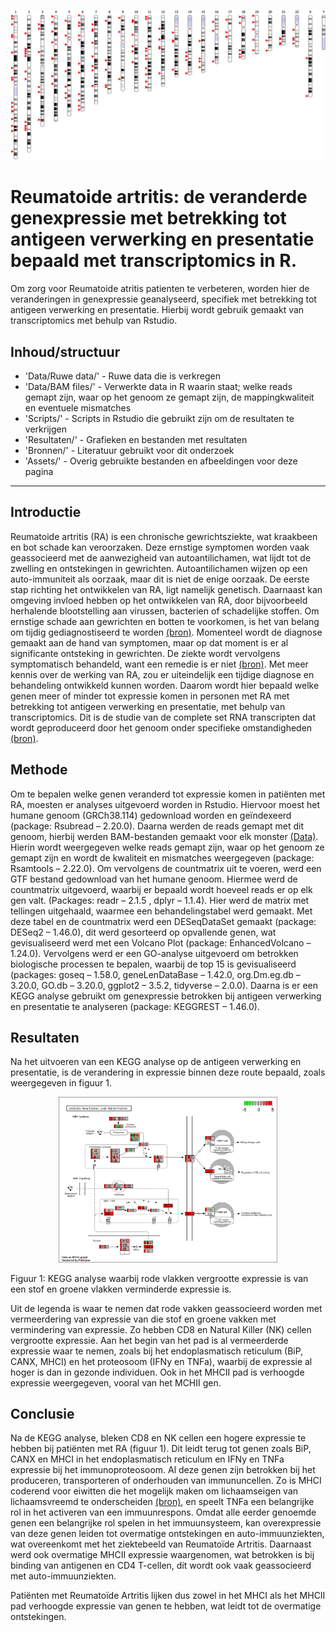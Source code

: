 <p align="center">
  <img src="Assets/genetica RA.png" alt="genetica Reumatoide artritis" width="600"/>
</p>

# Reumatoide artritis: de veranderde genexpressie met betrekking tot antigeen verwerking en presentatie bepaald met transcriptomics in R.

Om zorg voor Reumatoide atritis patienten te verbeteren, worden hier de veranderingen in genexpressie geanalyseerd, specifiek met betrekking tot antigeen verwerking en presentatie. Hierbij wordt gebruik gemaakt van transcriptomics met behulp van Rstudio.

## Inhoud/structuur

- 'Data/Ruwe data/' - Ruwe data die is verkregen
- 'Data/BAM files/' - Verwerkte data in R waarin staat; welke reads gemapt zijn, waar op het genoom ze gemapt zijn, de mappingkwaliteit en eventuele mismatches
- 'Scripts/' - Scripts in Rstudio die gebruikt zijn om de resultaten te verkrijgen
- 'Resultaten/' - Grafieken en bestanden met resultaten
- 'Bronnen/' - Literatuur gebruikt voor dit onderzoek
- 'Assets/' - Overig gebruikte bestanden en afbeeldingen voor deze pagina

---

## Introductie

Reumatoide artritis (RA) is een chronische gewrichtsziekte, wat kraakbeen en bot schade kan veroorzaken. Deze ernstige symptomen worden vaak geassocieerd met de aanwezigheid van autoantilichamen, wat lijdt tot de zwelling en ontstekingen in gewrichten. Autoantilichamen wijzen op een auto-immuniteit als oorzaak, maar dit is niet de enige oorzaak. De eerste stap richting het ontwikkelen van RA, ligt namelijk genetisch. Daarnaast kan omgeving invloed hebben op het ontwikkelen van RA, door bijvoorbeeld herhalende blootstelling aan virussen, bacterien of schadelijke stoffen. Om ernstige schade aan gewrichten en botten te voorkomen, is het van belang om tijdig gediagnostiseerd te worden [(bron)](Bronnen/Reuma.pdf). Momenteel wordt de diagnose gemaakt aan de hand van symptomen, maar op dat moment is er al significante ontsteking in gewrichten. De ziekte wordt vervolgens symptomatisch behandeld, want een remedie is er niet [(bron)](Bronnen/Diagnose-en-management.pdf). Met meer kennis over de werking van RA, zou er uiteindelijk een tijdige diagnose en behandeling ontwikkeld kunnen worden. Daarom wordt hier bepaald welke genen meer of minder tot expressie komen in personen met RA met betrekking tot antigeen verwerking en presentatie, met behulp van transcriptomics. Dit is de studie van de complete set RNA transcripten dat wordt geproduceerd door het genoom onder specifieke omstandigheden [(bron)](Bronnen/Transcriptomics.pdf).

## Methode

Om te bepalen welke genen veranderd tot expressie komen in patiënten met RA, moesten er analyses uitgevoerd worden in Rstudio. Hiervoor moest het humane genoom (GRCh38.114) gedownload worden en geïndexeerd (package: Rsubread – 2.20.0). Daarna werden de reads gemapt met dit genoom, hierbij werden BAM-bestanden gemaakt voor elk monster [(Data)](Data/). Hierin wordt weergegeven welke reads gemapt zijn, waar op het genoom ze gemapt zijn en wordt de kwaliteit en mismatches weergegeven (package: Rsamtools – 2.22.0). Om vervolgens de countmatrix uit te voeren, werd een GTF bestand gedownload van het humane genoom. Hiermee werd de countmatrix uitgevoerd, waarbij er bepaald wordt hoeveel reads er op elk gen valt. (Packages: readr – 2.1.5 , dplyr – 1.1.4). Hier werd de matrix met tellingen uitgehaald, waarmee een behandelingstabel werd gemaakt. Met deze tabel en de countmatrix werd een DESeqDataSet gemaakt (package: DESeq2 – 1.46.0), dit werd gesorteerd op opvallende genen, wat gevisualiseerd werd met een Volcano Plot (package: EnhancedVolcano – 1.24.0). Vervolgens werd er een GO-analyse uitgevoerd om betrokken biologische processen te bepalen, waarbij de top 15 is gevisualiseerd (packages: goseq – 1.58.0, geneLenDataBase – 1.42.0, org.Dm.eg.db – 3.20.0, GO.db – 3.20.0, ggplot2 – 3.5.2, tidyverse – 2.0.0). Daarna is er een KEGG analyse gebruikt om genexpressie betrokken bij antigeen verwerking en presentatie te analyseren (package: KEGGREST – 1.46.0).

## Resultaten

Na het uitvoeren van een KEGG analyse op de antigeen verwerking en presentatie, is de verandering in expressie binnen deze route bepaald, zoals weergegeven in figuur 1.
<p align="center">
  <img src="Resultaten/kegg antigen processing and presentation.png" alt="KEGG analyse" width="350"/>
  <p>Figuur 1: KEGG analyse waarbij rode vlakken vergrootte expressie is van een stof en groene vlakken verminderde expressie is.</p>
  </p>
Uit de legenda is waar te nemen dat rode vakken geassocieerd worden met vermeerdering van expressie van die stof en groene vakken met vermindering van expressie. Zo hebben CD8 en Natural Killer (NK) cellen vergrootte expressie. Aan het begin van het pad is al vermeerderde expressie waar te nemen, zoals bij het endoplasmatisch reticulum (BiP, CANX, MHCI) en het proteosoom (IFNy en TNFa), waarbij de expressie al hoger is dan in gezonde individuen. Ook in het MHCII pad is verhoogde expressie weergegeven, vooral van het MCHII gen.


## Conclusie

Na de KEGG analyse, bleken CD8 en NK cellen een hogere expressie te hebben bij patiënten met RA (figuur 1). Dit leidt terug tot genen zoals BiP, CANX en MHCI in het endoplasmatisch reticulum en IFNy en TNFa expressie bij het immunoproteosoom. Al deze genen zijn betrokken bij het produceren, transporteren of onderhouden van immununcellen. Zo is MHCI coderend voor eiwitten die het mogelijk maken om lichaamseigen van lichaamsvreemd te onderscheiden [(bron)](Bronnen/MHCI.pdf), en speelt TNFa een belangrijke rol in het activeren van een immuunrespons. Omdat alle eerder genoemde genen een belangrijke rol spelen in het immuunsysteem, kan overexpressie van deze genen leiden tot overmatige ontstekingen en auto-immuunziekten, wat overeenkomt met het ziektebeeld van Reumatoïde Artritis. Daarnaast werd ook overmatige MHCII expressie waargenomen, wat betrokken is bij binding van antigenen en CD4 T-cellen, dit wordt ook vaak geassocieerd met auto-immuunziekten.

Patiënten met Reumatoïde Artritis lijken dus zowel in het MHCI als het MHCII pad verhoogde expressie van genen te hebben, wat leidt tot de overmatige ontstekingen.

